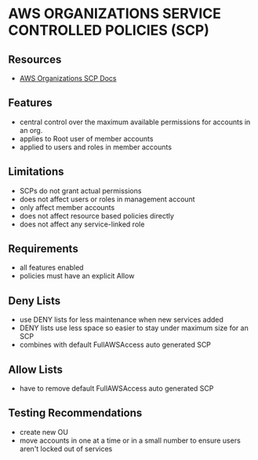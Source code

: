 # AWS ORGANIZATIONS SERVICE CONTROLLED POLICIES (SCP)

## Resources

- [AWS Organizations SCP Docs](https://docs.aws.amazon.com/organizations/latest/userguide/orgs_manage_policies_scps.html)

## Features

- central control over the maximum available permissions for accounts in an org.
- applies to Root user of member accounts
- applied to users and roles in member accounts

## Limitations

- SCPs do not grant actual permissions
- does not affect users or roles in management account
- only affect member accounts
- does not affect resource based policies directly
- does not affect any service-linked role

## Requirements

- all features enabled
- policies must have an explicit Allow

## Deny Lists

- use DENY lists for less maintenance when new services added
- DENY lists use less space so easier to stay under maximum size for an SCP
- combines with default FullAWSAccess auto generated SCP

## Allow Lists

- have to remove default FullAWSAccess auto generated SCP

## Testing Recommendations

- create new OU
- move accounts in one at a time or in a small number to ensure users aren't locked out of services
